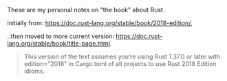 These are my personal notes on "the book" about Rust.

initially from: https://doc.rust-lang.org/stable/book/2018-edition/,  

..then moved to more current version: https://doc.rust-lang.org/stable/book/title-page.html.

> This version of the text assumes you’re using Rust 1.37.0 or later with edition="2018" in Cargo.toml of all projects to use Rust 2018 Edition idioms.
